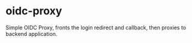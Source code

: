 # oidc-proxy
Simple OIDC Proxy, fronts the login redirect and callback, then proxies to backend application.
